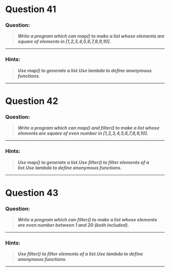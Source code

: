 # Question 41

### **Question:**

> **_Write a program which can map() to make a list whose elements are square of elements in [1,2,3,4,5,6,7,8,9,10]._**

---

### Hints:

> **_Use map() to generate a list.Use lambda to define anonymous functions._**

---

# Question 42

### **Question:**

> **_Write a program which can map() and filter() to make a list whose elements are square of even number in [1,2,3,4,5,6,7,8,9,10]._**

---

### Hints:

> **_Use map() to generate a list.Use filter() to filter elements of a list.Use lambda to define anonymous functions._**

---

# Question 43

### **Question:**

> **_Write a program which can filter() to make a list whose elements are even number between 1 and 20 (both included)._**

---

### Hints:

> **_Use filter() to filter elements of a list.Use lambda to define anonymous functions._**

---